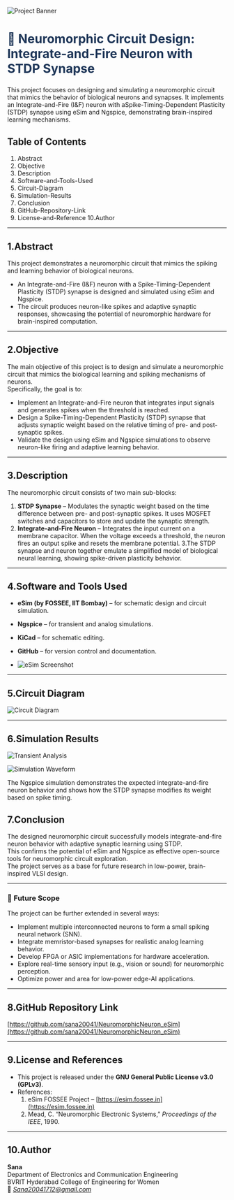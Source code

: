 ![Project Banner](marathon.png)

<h2 style="color:#1d3557; font-size:28px;">🧠 Neuromorphic Circuit Design: Integrate-and-Fire Neuron with STDP Synapse</h2>

This project focuses on designing and simulating a neuromorphic circuit that mimics the behavior of biological neurons and synapses. It implements an Integrate-and-Fire (I&F) neuron with aSpike-Timing-Dependent Plasticity (STDP) synapse using eSim and Ngspice, demonstrating brain-inspired learning mechanisms. 





## Table of Contents

1. Abstract
2. Objective
3. Description
4. Software-and-Tools-Used
5. Circuit-Diagram
6. Simulation-Results
7. Conclusion
8. GitHub-Repository-Link
9. License-and-Reference
10.Author

---
 



## 1.Abstract
This project demonstrates a neuromorphic circuit that mimics the spiking and learning behavior of biological neurons.  
- An Integrate-and-Fire (I&F) neuron with a Spike-Timing-Dependent Plasticity (STDP) synapse is designed and simulated using eSim and Ngspice.  
- The circuit produces neuron-like spikes and adaptive synaptic responses, showcasing the potential of neuromorphic hardware for brain-inspired computation.
---
## 2.Objective
The main objective of this project is to design and simulate a neuromorphic circuit that mimics the biological learning and spiking mechanisms of neurons.  
Specifically, the goal is to:
- Implement an Integrate-and-Fire neuron that integrates input signals and generates spikes when the threshold is reached.  
- Design a Spike-Timing-Dependent Plasticity (STDP) synapse that adjusts synaptic weight based on the relative timing of pre- and post-synaptic spikes.  
- Validate the design using eSim and Ngspice simulations to observe neuron-like firing and adaptive learning behavior.

---

## 3.Description
The neuromorphic circuit consists of two main sub-blocks:
1. **STDP Synapse** – Modulates the synaptic weight based on the time difference between pre- and post-synaptic spikes. It uses MOSFET switches and capacitors to store and update the synaptic strength.  
2. **Integrate-and-Fire Neuron** – Integrates the input current on a membrane capacitor. When the voltage exceeds a threshold, the neuron fires an output spike and resets the membrane potential.
3.The STDP synapse and neuron together emulate a simplified model of biological neural learning, showing spike-driven plasticity behavior.

---

## 4.Software and Tools Used
- **eSim (by FOSSEE, IIT Bombay)** – for schematic design and circuit simulation.  
- **Ngspice** – for transient and analog simulations.  
- **KiCad** – for schematic editing.  
- **GitHub** – for version control and documentation.

- ![eSim Screenshot](eSim.png)

---

## 5.Circuit Diagram
![Circuit Diagram](circuit.png)


---

## 6.Simulation Results
![Transient Analysis](transient%20analysis.png)

![Simulation Waveform](waveform.png)



The Ngspice simulation demonstrates the expected integrate-and-fire neuron behavior and shows how the STDP synapse modifies its weight based on spike timing.




## 7.Conclusion
The designed neuromorphic circuit successfully models integrate-and-fire neuron behavior with adaptive synaptic learning using STDP.  
This confirms the potential of eSim and Ngspice as effective open-source tools for neuromorphic circuit exploration.  
The project serves as a base for future research in low-power, brain-inspired VLSI design.

---


### 🔮 Future Scope
The project can be further extended in several ways:
- Implement multiple interconnected neurons to form a small spiking neural network (SNN).  
- Integrate memristor-based synapses for realistic analog learning behavior.  
- Develop FPGA or ASIC implementations for hardware acceleration.  
- Explore real-time sensory input (e.g., vision or sound) for neuromorphic perception.  
- Optimize power and area for low-power edge-AI applications.

---

## 8.GitHub Repository Link
[https://github.com/sana20041/NeuromorphicNeuron_eSim](https://github.com/sana20041/NeuromorphicNeuron_eSim)

---
## 9.License and References
- This project is released under the **GNU General Public License v3.0 (GPLv3)**.  
- References:  
  1. eSim FOSSEE Project – [https://esim.fossee.in](https://esim.fossee.in)  
  2. Mead, C. “Neuromorphic Electronic Systems,” *Proceedings of the IEEE*, 1990.
---

## 10.Author
**Sana**  
Department of Electronics and Communication Engineering  
BVRIT Hyderabad College of Engineering for Women  
📧 *Sana20041712@gmail.com*


















